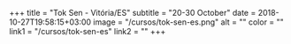 +++
title = "Tok Sen - Vitória/ES"
subtitle = "20-30 October"
date = 2018-10-27T19:58:15+03:00
image = "/cursos/tok-sen-es.png"
alt = ""
color = ""
link1 = "/cursos/tok-sen-es"
link2 = ""
+++
